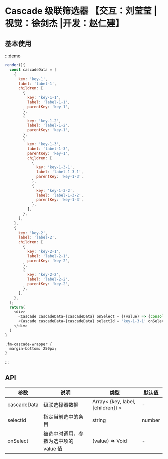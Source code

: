 # Cascade 级联筛选器 【交互：刘莹莹 |视觉：徐剑杰 |开发：赵仁建】

## 基本使用

:::demo

```js
render(){
  const cascadeData = [
    {
      key: 'key-1',
      label: 'label-1',
      children: [
        {
          key: 'key-1-1',
          label: 'label-1-1',
          parentKey: 'key-1',
        },
        {
          key: 'key-1-2',
          label: 'label-1-2',
          parentKey: 'key-1',
        },
        {
          key: 'key-1-3',
          label: 'label-1-3',
          parentKey: 'key-1',
          children: [
            {
              key: 'key-1-3-1',
              label: 'label-1-3-1',
              parentKey: 'key-1-3',
            },
            {
              key: 'key-1-3-2',
              label: 'label-1-3-2',
              parentKey: 'key-1-3',
            },
          ],
        },
      ],
    },
    {
      key: 'key-2',
      label: 'label-2',
      children: [
        {
          key: 'key-2-1',
          label: 'label-2-1',
          parentKey: 'key-2',
        },
        {
          key: 'key-2-2',
          label: 'label-2-2',
          parentKey: 'key-2',
        },
      ],
    },
  ];
  return(
    <div>
      <Cascade cascadeData={cascadeData} onSelect = {(value) => {console.log(value)}} />
      <Cascade cascadeData={cascadeData} selectId = 'key-1-3-1' onSelect = {(value) => {console.log(value)}} />
    </div>
  )
}
```

```less
.fm-cascade-wrapper {
  margin-bottom: 250px;
}
```

:::

## API

| 参数 | 说明         | 类型                                            | 默认值    |
| ---- | ------------ | ----------------------------------------------- | --------- |
| cascadeData | 级联选择器数据 | Array< {key, label, [children]} > | -
| selectId | 指定当前选中的条目 | string | number | -
| onSelect | 被选中时调用，参数为选中项的 value 值 | (value) => Void             | - |
